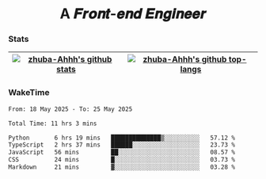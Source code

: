 <h1 align="center">A 𝑭𝒓𝒐𝒏𝒕-𝒆𝒏𝒅 𝑬𝒏𝒈𝒊𝒏𝒆𝒆𝒓</h1>

### Stats

| <a href="https://github.com/zhuba-Ahhh"><img align="center" src="https://github-readme-stats.vercel.app/api?username=zhuba-Ahhh&hide_title=true&hide_border=true&show_icons=trueline_height=21&text_color=000&icon_color=000&bg_color=0,ea6161,ffc64d,fffc4d,52fa5a&theme=graywhite" alt="zhuba-Ahhh's github stats" /> </a> | <a href="https://github.com/zhuba-Ahhh"><img align="center" src="https://github-readme-stats.vercel.app/api/top-langs/?username=zhuba-Ahhh&hide_title=true&hide_border=true&layout=compact&hide_border=true&show_icons=trueline_height=40&text_color=000&icon_color=000&bg_color=0,ea6161,ffc64d,fffc4d,52fa5a&theme=graywhite&langs_count=6" alt="zhuba-Ahhh's github top-langs"/> </a> |
| ------------- | ------------- |

### WakeTime

<!--START_SECTION:waka-->

```txt
From: 18 May 2025 - To: 25 May 2025

Total Time: 11 hrs 3 mins

Python       6 hrs 19 mins   ██████████████▒░░░░░░░░░░   57.12 %
TypeScript   2 hrs 37 mins   ██████░░░░░░░░░░░░░░░░░░░   23.73 %
JavaScript   56 mins         ██░░░░░░░░░░░░░░░░░░░░░░░   08.57 %
CSS          24 mins         █░░░░░░░░░░░░░░░░░░░░░░░░   03.73 %
Markdown     21 mins         ▓░░░░░░░░░░░░░░░░░░░░░░░░   03.28 %
```

<!--END_SECTION:waka-->
